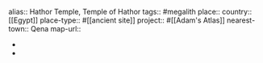 alias:: Hathor Temple, Temple of Hathor
tags:: #megalith 
place::
country:: [[Egypt]] 
place-type:: #[[ancient site]] project:: #[[Adam's Atlas]] 
nearest-town:: Qena
map-url::

-
-